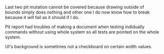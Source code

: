 Last two pit mutation cannot be covered because drawing outside of bounds simply does nothing and other one I do now know how to break because it will fail as it should if I do.

Pit report had troubles of making a document when testing indidually commands without using whole system so all tests are pointed on the whole system.

UI's background is sometimes not a checkboard on certain width values.
